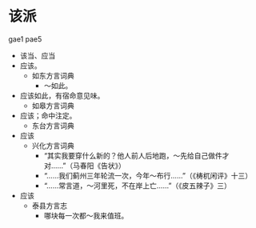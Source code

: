 











# 该派
gae1 pae5
+ 该当、应当
+ 应该。
  * 如东方言词典
    - ～如此。
+ 应该如此，有宿命意见味。
  * 如皋方言词典
+ 应该；命中注定。
  * 东台方言词典
+ 应该
  * 兴化方言词典
    - “其实我要穿什么新的？他人前人后地跑，～先给自己做件才对……”（马春阳《告状》）
    - “……我们蓟州三年轮流一次，今年～布行……”（《梼杌闲评》十三）
    - “……常言道，～河里死，不在岸上亡……”（《皮五辣子》三）
+ 应该
  * 泰县方言志
    - 哪块每一次都～我来值班。
